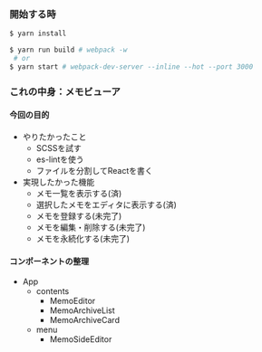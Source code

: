 ### 開始する時

```sh
$ yarn install

$ yarn run build # webpack -w
 # or
$ yarn start # webpack-dev-server --inline --hot --port 3000 
```

### これの中身：メモビューア

#### 今回の目的

* やりたかったこと
  * SCSSを試す
  * es-lintを使う
  * ファイルを分割してReactを書く
* 実現したかった機能
  * メモ一覧を表示する(済)
  * 選択したメモをエディタに表示する(済)
  * メモを登録する(未完了)
  * メモを編集・削除する(未完了)
  * メモを永続化する(未完了)

#### コンポーネントの整理

* App
  * contents
    * MemoEditor
    * MemoArchiveList
    * MemoArchiveCard
  * menu
      * MemoSideEditor

